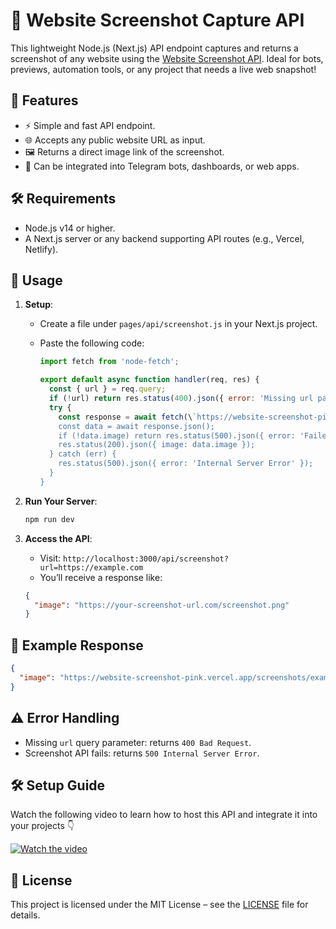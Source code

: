 # 📸 Website Screenshot Capture API

This lightweight Node.js (Next.js) API endpoint captures and returns a screenshot of any website using the [Website Screenshot API](https://website-screenshot-pink.vercel.app). Ideal for bots, previews, automation tools, or any project that needs a live web snapshot!

## 🚀 Features

- ⚡ Simple and fast API endpoint.
- 🌐 Accepts any public website URL as input.
- 🖼️ Returns a direct image link of the screenshot.
- 🔐 Can be integrated into Telegram bots, dashboards, or web apps.

## 🛠️ Requirements

- Node.js v14 or higher.
- A Next.js server or any backend supporting API routes (e.g., Vercel, Netlify).

## 📡 Usage

1. **Setup**:
   - Create a file under `pages/api/screenshot.js` in your Next.js project.
   - Paste the following code:

     ```js
     import fetch from 'node-fetch';

     export default async function handler(req, res) {
       const { url } = req.query;
       if (!url) return res.status(400).json({ error: 'Missing url parameter' });
       try {
         const response = await fetch(\`https://website-screenshot-pink.vercel.app/?url=\${encodeURIComponent(url)}\`);
         const data = await response.json();
         if (!data.image) return res.status(500).json({ error: 'Failed to capture screenshot' });
         res.status(200).json({ image: data.image });
       } catch (err) {
         res.status(500).json({ error: 'Internal Server Error' });
       }
     }
     ```

2. **Run Your Server**:
   ```bash
   npm run dev
   ```

3. **Access the API**:
   - Visit: `http://localhost:3000/api/screenshot?url=https://example.com`
   - You’ll receive a response like:

   ```json
   {
     "image": "https://your-screenshot-url.com/screenshot.png"
   }
   ```

## 📄 Example Response

```json
{
  "image": "https://website-screenshot-pink.vercel.app/screenshots/example.png"
}
```

## ⚠️ Error Handling

- Missing `url` query parameter: returns `400 Bad Request`.
- Screenshot API fails: returns `500 Internal Server Error`.

## 🛠️ Setup Guide

Watch the following video to learn how to host this API and integrate it into your projects 👇

[![Watch the video](https://img.youtube.com/vi/NOVCSXr9yOc/hqdefault.jpg)](https://youtu.be/NOVCSXr9yOc)

## 📝 License

This project is licensed under the MIT License – see the [LICENSE](https://github.com/NotFlexCoder/advice-api/blob/main/LICENSE) file for details.
